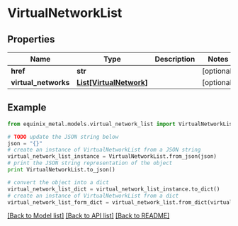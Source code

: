# VirtualNetworkList


## Properties
Name | Type | Description | Notes
------------ | ------------- | ------------- | -------------
**href** | **str** |  | [optional] 
**virtual_networks** | [**List[VirtualNetwork]**](VirtualNetwork.md) |  | [optional] 

## Example

```python
from equinix_metal.models.virtual_network_list import VirtualNetworkList

# TODO update the JSON string below
json = "{}"
# create an instance of VirtualNetworkList from a JSON string
virtual_network_list_instance = VirtualNetworkList.from_json(json)
# print the JSON string representation of the object
print VirtualNetworkList.to_json()

# convert the object into a dict
virtual_network_list_dict = virtual_network_list_instance.to_dict()
# create an instance of VirtualNetworkList from a dict
virtual_network_list_form_dict = virtual_network_list.from_dict(virtual_network_list_dict)
```
[[Back to Model list]](../README.md#documentation-for-models) [[Back to API list]](../README.md#documentation-for-api-endpoints) [[Back to README]](../README.md)



